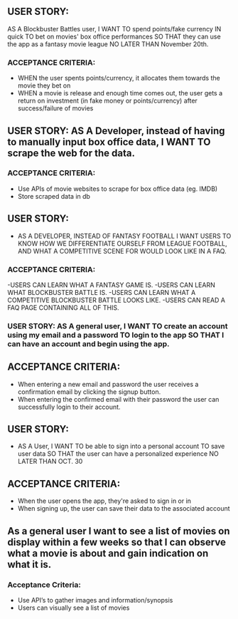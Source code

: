 ## USER STORY:
AS A Blockbuster Battles user, I WANT TO spend points/fake currency IN quick TO bet on movies' box office performances SO THAT they can use the app as a fantasy movie league NO LATER THAN November 20th. 

### ACCEPTANCE CRITERIA: 
- WHEN the user spents points/currency, it allocates them towards the movie they bet on
- WHEN a movie is release and enough time comes out, the user gets a return on investment (in fake money or points/currency) after success/failure of movies

## USER STORY: AS A Developer, instead of having to manually input box office data, I WANT TO scrape the web for the data. 

### ACCEPTANCE CRITERIA: 
- Use APIs of movie websites to scrape for box office data (eg. IMDB)
- Store scraped data in db

## USER STORY:
- AS A DEVELOPER, INSTEAD OF FANTASY FOOTBALL I WANT USERS TO KNOW HOW WE DIFFERENTIATE OURSELF FROM LEAGUE FOOTBALL, AND WHAT A COMPETITIVE SCENE FOR  WOULD LOOK LIKE IN A FAQ.

### ACCEPTANCE CRITERIA:
-USERS CAN LEARN WHAT A FANTASY GAME IS.
-USERS CAN LEARN WHAT BLOCKBUSTER BATTLE IS.
-USERS CAN LEARN WHAT A COMPETITIVE BLOCKBUSTER BATTLE LOOKS LIKE.
-USERS CAN READ A FAQ PAGE CONTAINING ALL OF THIS.

### USER STORY: AS A general user, I WANT TO create an account using my email and a password TO login to the app SO THAT I can have an account and begin using the app.

## ACCEPTANCE CRITERIA:
- When entering a new email and password the user receives a confirmation email by clicking the signup button.
- When entering the confirmed email with their password the user can successfully login to their account.

## USER STORY: 
- AS A User, I WANT TO be able to sign into a personal account TO save user data SO THAT the user can have a personalized experience NO LATER THAN OCT. 30

## ACCEPTANCE CRITERIA: 
- When the user opens the app, they're asked to sign in or in
- When signing up, the user can save their data to the associated account

## As a general user I want to see a list of movies on display within a few weeks so that I can observe what a movie is about and gain indication on what it is.

### Acceptance Criteria: 
- Use API’s to gather images and information/synopsis
- Users can visually see a list of movies
